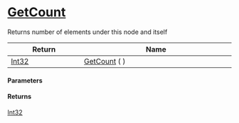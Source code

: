 # [GetCount](./HierarchyElement--GetCount.md)

Returns number of elements under this node and itself

| Return<div><a href="#"><img width=225></a></div> | Name<div><a href="#"><img width=525></a></div> | 
| --- | --- | 
| [Int32](https://docs.microsoft.com/en-us/dotnet/api/System.Int32) | [GetCount](./HierarchyElement--GetCount.md) (  ) | 


#### Parameters

#### Returns
[Int32](https://docs.microsoft.com/en-us/dotnet/api/System.Int32)<br>
